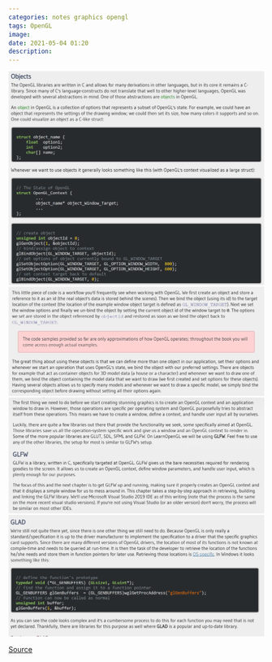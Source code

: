 ```yaml
---
categories: notes graphics opengl
tags: OpenGL
image: 
date: 2021-05-04 01:20
description: 
---
```

<img class="mid-img" src="/assets/img/post/notes/graphics/OpenGL/2021-05-04/Screenshot%202021-05-03%20234434.png">
<img class="mid-img" src="/assets/img/post/notes/graphics/OpenGL/2021-05-04/Screenshot%202021-05-03%20234458.png">
<img class="mid-img" src="/assets/img/post/notes/graphics/OpenGL/2021-05-04/Screenshot%202021-05-04%20015115.png">
<img class="mid-img" src="/assets/img/post/notes/graphics/OpenGL/2021-05-04/Screenshot%202021-05-04%20014132.png">


[Source](https://learnopengl.com/Getting-started/Creating-a-window)